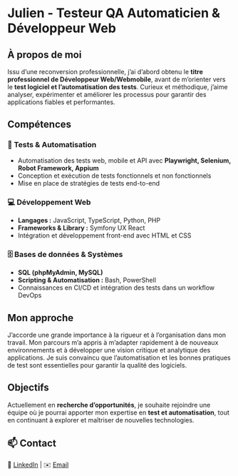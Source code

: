 # Julien - Testeur QA Automaticien & Développeur Web  

## À propos de moi  

Issu d’une reconversion professionnelle, j’ai d’abord obtenu le **titre professionnel de Développeur Web/Webmobile**, avant de m’orienter vers le **test logiciel et l’automatisation des tests**. Curieux et méthodique, j’aime analyser, expérimenter et améliorer les processus pour garantir des applications fiables et performantes.  

## Compétences  

### 🧪 Tests & Automatisation  
- Automatisation des tests web, mobile et API avec **Playwright, Selenium, Robot Framework, Appium**  
- Conception et exécution de tests fonctionnels et non fonctionnels    
- Mise en place de stratégies de tests end-to-end  

### 💻 Développement Web  
- **Langages :** JavaScript, TypeScript, Python, PHP  
- **Frameworks & Library :** Symfony UX React
- Intégration et développement front-end avec HTML et CSS  

### 🗄️ Bases de données & Systèmes  
- **SQL (phpMyAdmin, MySQL)**  
- **Scripting & Automatisation :** Bash, PowerShell  
- Connaissances en CI/CD et intégration des tests dans un workflow DevOps  

## Mon approche  

J’accorde une grande importance à la rigueur et à l’organisation dans mon travail. Mon parcours m’a appris à m’adapter rapidement à de nouveaux environnements et à développer une vision critique et analytique des applications. Je suis convaincu que l’automatisation et les bonnes pratiques de test sont essentielles pour garantir la qualité des logiciels.  

## Objectifs  

Actuellement en **recherche d’opportunités**, je souhaite rejoindre une équipe où je pourrai apporter mon expertise en **test et automatisation**, tout en continuant à explorer et maîtriser de nouvelles technologies.  

## 📫 Contact  

📍 [LinkedIn](https://www.linkedin.com/in/julien-parsy-a88ab9289/) | ✉️ [Email](parsy.julien@hotmail.fr)  
